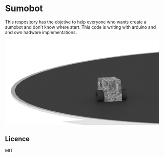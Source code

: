 # Sumobot
This respository has the objetive to help everyone who wants create a sumobot and don't know where start. This code is writing with arduino and and own hadware implementations.

![Solidwork design](./.readme-static/SUMO.JPG)

## Licence
MIT
